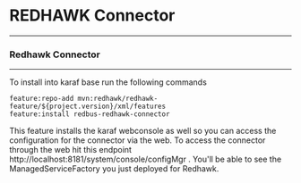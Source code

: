 # REDHAWK Connector #
***

### Redhawk Connector ###
***

To install into karaf base run the following commands  

	feature:repo-add mvn:redhawk/redhawk-feature/${project.version}/xml/features
	feature:install redbus-redhawk-connector
	
This feature installs the karaf webconsole as well so you can access the configuration for the connector via the web. To access the connector through the web hit this endpoint http://localhost:8181/system/console/configMgr . You'll be able to see the ManagedServiceFactory you just deployed for Redhawk. 